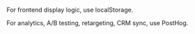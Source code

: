 For frontend display logic, use localStorage.

For analytics, A/B testing, retargeting, CRM sync, use PostHog.
